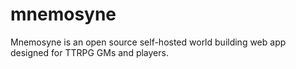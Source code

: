 # mnemosyne
Mnemosyne is an open source self-hosted world building web app designed for TTRPG GMs and players.
